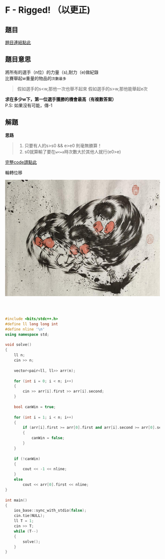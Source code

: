 # F - Rigged! （以更正)

      

## 題目
[題目連結點此](https://vjudge.net/contest/585165#problem/F)

## 題目意思
將所有的選手（n位）的力量（s),耐力（e)做紀錄  <br>
比賽舉起w重量的物品的`次數最多`

>假如選手的s<w,那他一次也舉不起來
>假如選手的s>w,那他能舉起e次 <br>

<strong> 求在多少w下，第一位選手獲勝的機會最高（有複數答案）</strong> <br>
P.S: 如果沒有可能，傳-1

## 解題

<strong>思路</strong>
> 1. 只要有人的s>s0 && e>e0 則毫無勝算！
> 2. s0就算輸了要在`w<=a`時次數大於其他人就行(e0>e)





[完整code請點此](tinyurl.com/2fcpre6)  <br>

輪轉位移 <br>

![](https://github.com/archie0732/CPEB1005/blob/%E5%9C%96%E7%89%87/82d8d3c69d269cd6588e8172a43734ca.jpeg)


<br>




<br>


```  cpp
#include <bits/stdc++.h>
#define ll long long int
#define nline '\n'
using namespace std;

void solve()
{
    ll n;
    cin >> n;

    vector<pair<ll, ll>> arr(n);

    for (int i = 0; i < n; i++)
    {
        cin >> arr[i].first >> arr[i].second;
    }

    bool canWin = true;

    for (int i = 1; i < n; i++)
    {
        if (arr[i].first >= arr[0].first and arr[i].second >= arr[0].second)
        {
            canWin = false;
        }
    }

    if (!canWin)
    {
        cout << -1 << nline;
    }
    else
        cout << arr[0].first << nline;
}

int main()
{
    ios_base::sync_with_stdio(false);
    cin.tie(NULL);
    ll T = 1;
    cin >> T;
    while (T--) 
    {
        solve();
    }
}
   

```

